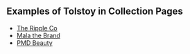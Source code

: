 ## Examples of Tolstoy in Collection Pages

- [The Ripple Co](https://www.therippleco.co.uk/collections/shop-all)
- [Mala the Brand](https://www.malathebrand.com/collections/bundles)
- [PMD Beauty](https://pmdbeauty.com/collections/tools)
